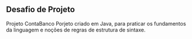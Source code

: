 ## Desafio de Projeto

Projeto ContaBanco
Porjeto criado em Java,  para praticar os fundamentos da linguagem e noções de regras de estrutura de sintaxe.
